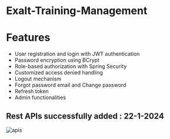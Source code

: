 ﻿# Exalt-Training-Management

# Features

- User registration and login with JWT authentication
- Password encryption using BCrypt
- Role-based authorization with Spring Security
- Customized access denied handling
- Logout mechanism
- Forgot password email and Change password
- Refresh token
- Admin functionalities

## Rest APIs successfully added : 22-1-2024

![apis](https://github.com/Abdelrahman-Abuhelal/Exalt-Training-Management/assets/77440941/ee85e453-530c-40ae-9ef7-0011f1a5d4e3)



